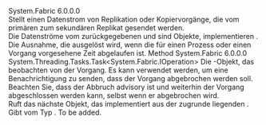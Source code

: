 <Type Name="IOperationStream" FullName="System.Fabric.IOperationStream">
  <TypeSignature Language="C#" Value="public interface IOperationStream" />
  <TypeSignature Language="ILAsm" Value=".class public interface auto ansi abstract IOperationStream" />
  <TypeSignature Language="DocId" Value="T:System.Fabric.IOperationStream" />
  <TypeSignature Language="VB.NET" Value="Public Interface IOperationStream" />
  <TypeSignature Language="F#" Value="type IOperationStream = interface" />
  <AssemblyInfo>
    <AssemblyName>System.Fabric</AssemblyName>
    <AssemblyVersion>6.0.0.0</AssemblyVersion>
  </AssemblyInfo>
  <Interfaces />
  <Docs>
    <summary>
      <para>Stellt einen Datenstrom von Replikation oder Kopiervorgänge, die vom primären zum sekundären Replikat gesendet werden.  </para>
    </summary>
    <remarks>
      <para>Die Datenströme vom zurückgegebenen <see cref="M:System.Fabric.IStateReplicator.GetCopyStream" /> und <see cref="M:System.Fabric.IStateReplicator.GetReplicationStream" /> sind Objekte, implementieren <see cref="T:System.Fabric.IOperationStream" />.</para>
    </remarks>
    <exception cref="T:System.TimeoutException">
      <para>Die Ausnahme, die ausgelöst wird, wenn die für einen Prozess oder einen Vorgang vorgesehene Zeit abgelaufen ist.</para>
    </exception>
  </Docs>
  <Members>
    <Member MemberName="GetOperationAsync">
      <MemberSignature Language="C#" Value="public System.Threading.Tasks.Task&lt;System.Fabric.IOperation&gt; GetOperationAsync (System.Threading.CancellationToken cancellationToken);" />
      <MemberSignature Language="ILAsm" Value=".method public hidebysig newslot virtual instance class System.Threading.Tasks.Task`1&lt;class System.Fabric.IOperation&gt; GetOperationAsync(valuetype System.Threading.CancellationToken cancellationToken) cil managed" />
      <MemberSignature Language="DocId" Value="M:System.Fabric.IOperationStream.GetOperationAsync(System.Threading.CancellationToken)" />
      <MemberSignature Language="F#" Value="abstract member GetOperationAsync : System.Threading.CancellationToken -&gt; System.Threading.Tasks.Task&lt;System.Fabric.IOperation&gt;" Usage="iOperationStream.GetOperationAsync cancellationToken" />
      <MemberType>Method</MemberType>
      <AssemblyInfo>
        <AssemblyName>System.Fabric</AssemblyName>
        <AssemblyVersion>6.0.0.0</AssemblyVersion>
      </AssemblyInfo>
      <ReturnValue>
        <ReturnType>System.Threading.Tasks.Task&lt;System.Fabric.IOperation&gt;</ReturnType>
      </ReturnValue>
      <Parameters>
        <Parameter Name="cancellationToken" Type="System.Threading.CancellationToken" />
      </Parameters>
      <Docs>
        <param name="cancellationToken">
          <para>Die <see cref="T:System.Threading.CancellationToken" /> -Objekt, das beobachten von der Vorgang. Es kann verwendet werden, um eine Benachrichtigung zu senden, dass der Vorgang abgebrochen werden soll. Beachten Sie, dass der Abbruch advisory ist und weiterhin der Vorgang abgeschlossen werden kann, selbst wenn er abgebrochen wird.</para>
        </param>
        <summary>
          <para>Ruft das nächste Objekt, das implementiert <see cref="T:System.Fabric.IOperation" /> aus der zugrunde liegenden <see cref="T:System.Fabric.IOperationStream" />.</para>
        </summary>
        <returns>
          <para>Gibt <see cref="T:System.Threading.Tasks.Task`1" /> vom Typ <see cref="T:System.Fabric.IOperation" />.</para>
        </returns>
        <remarks>To be added.</remarks>
      </Docs>
    </Member>
  </Members>
</Type>